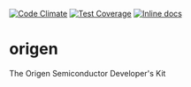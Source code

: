 [![Code Climate](https://codeclimate.com/github/Origen-SDK/origen/badges/gpa.svg)](https://codeclimate.com/github/Origen-SDK/origen)
[![Test Coverage](https://codeclimate.com/github/Origen-SDK/origen/badges/coverage.svg)](https://codeclimate.com/github/Origen-SDK/origen/coverage)
[![Inline docs](http://inch-ci.org/github/Origen-SDK/origen.svg)](http://inch-ci.org/github/Origen-SDK/origen)

# origen
The Origen Semiconductor Developer's Kit
